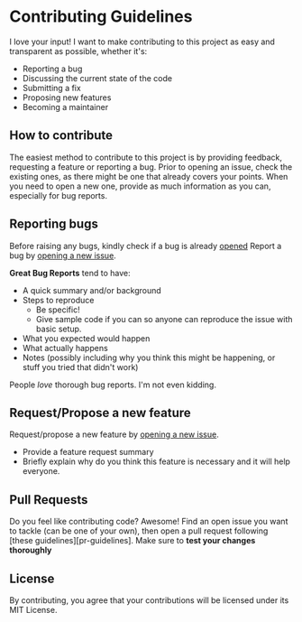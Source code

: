 # Contributing Guidelines
I love your input! I want to make contributing to this project as easy and
transparent as possible, whether it's:

- Reporting a bug
- Discussing the current state of the code
- Submitting a fix
- Proposing new features
- Becoming a maintainer

## How to contribute
The easiest method to contribute to this project is by providing feedback,
requesting a feature or reporting a bug.  Prior to opening an issue, check the
existing ones, as there might be one that already covers your points.  When
you need to open a new one, provide as much information as you can, especially
for bug reports.

## Reporting bugs
Before raising any bugs, kindly check if a bug is already [opened](https://github.com/sridharsridha/darkvim/issues)
Report a bug by [opening a new issue](https://github.com/sridharsridha/darkvim/issues/new?template=bug_report.md).

**Great Bug Reports** tend to have:

- A quick summary and/or background
- Steps to reproduce
  - Be specific!
  - Give sample code if you can so anyone can reproduce the issue with basic setup.
- What you expected would happen
- What actually happens
- Notes (possibly including why you think this might be happening, or stuff you tried that didn't work)

People *love* thorough bug reports. I'm not even kidding.

## Request/Propose a new feature
Request/propose a new feature by [opening a new issue](https://github.com/sridharsridha/darkvim/issues/new?template=feature_request.md).

- Provide a feature request summary
- Briefly explain why do you think this feature is necessary and it will help everyone.

## Pull Requests

Do you feel like contributing code?  Awesome! Find an open issue you want to
tackle (can be one of your own), then open a pull request following [these
guidelines][pr-guidelines].  Make sure to **test your changes thoroughly**

## License
By contributing, you agree that your contributions will be licensed under its MIT License.
